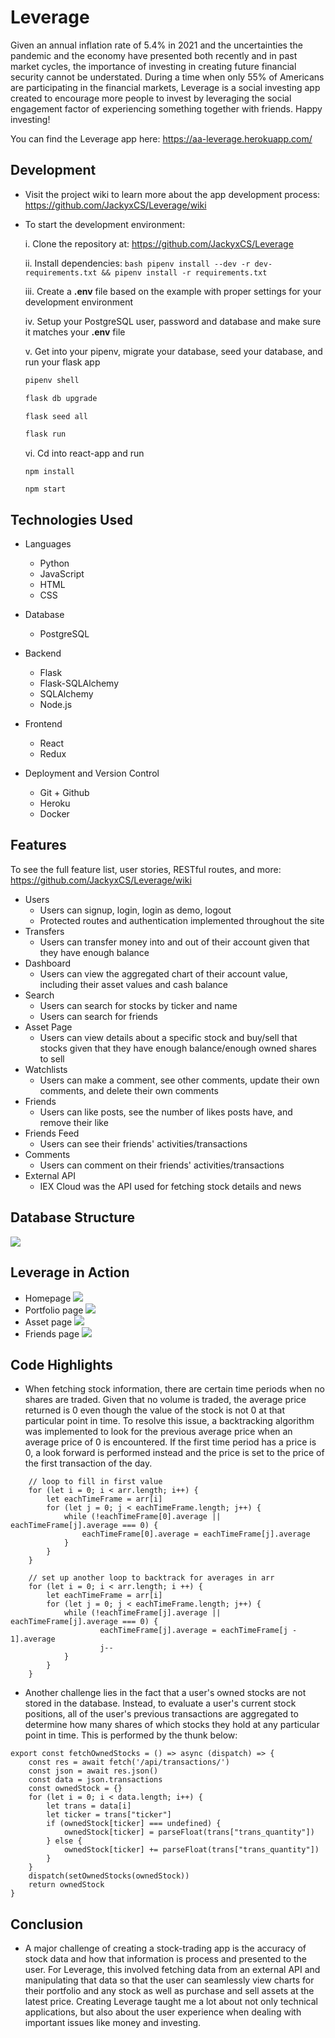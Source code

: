 # Leverage

Given an annual inflation rate of 5.4% in 2021 and the uncertainties the pandemic and the economy have presented both recently and in past market cycles, the importance of investing in creating future financial security cannot be understated. During a time when only 55% of Americans are participating in the financial markets, Leverage is a social investing app created to encourage more people to invest by leveraging the social engagement factor of experiencing something together with friends. Happy investing!

You can find the Leverage app here: https://aa-leverage.herokuapp.com/

## Development

* Visit the project wiki to learn more about the app development process: https://github.com/JackyxCS/Leverage/wiki

* To start the development environment:
   
   i. Clone the repository at: https://github.com/JackyxCS/Leverage
   
   ii. Install dependencies: ```bash
      pipenv install --dev -r dev-requirements.txt && pipenv install -r requirements.txt
      ```
      
   iii. Create a **.env** file based on the example with proper settings for your
   development environment
   
   iv. Setup your PostgreSQL user, password and database and make sure it matches your **.env** file
   
   v. Get into your pipenv, migrate your database, seed your database, and run your flask app

   ```bash
   pipenv shell
   ```

   ```bash
   flask db upgrade
   ```

   ```bash
   flask seed all
   ```

   ```bash
   flask run
   ```

   vi. Cd into react-app and run 
   
   ```
   npm install
   ```

   ```
   npm start
   ```

## Technologies Used

* Languages
   - Python
   - JavaScript
   - HTML
   - CSS

* Database
   - PostgreSQL

* Backend
   - Flask
   - Flask-SQLAlchemy
   - SQLAlchemy
   - Node.js

* Frontend
   - React
   - Redux
   
* Deployment and Version Control
   - Git + Github
   - Heroku
   - Docker

## Features

To see the full feature list, user stories, RESTful routes, and more: https://github.com/JackyxCS/Leverage/wiki

* Users
   - Users can signup, login, login as demo, logout
   - Protected routes and authentication implemented throughout the site
* Transfers
   - Users can transfer money into and out of their account given that they have enough balance
* Dashboard
   - Users can view the aggregated chart of their account value, including their asset values and cash balance
* Search
   - Users can search for stocks by ticker and name
   - Users can search for friends
* Asset Page
   - Users can view details about a specific stock and buy/sell that stocks given that they have enough balance/enough owned shares to sell
* Watchlists
   - Users can make a comment, see other comments, update their own comments, and delete their own comments
* Friends
   - Users can like posts, see the number of likes posts have, and remove their like
* Friends Feed
   - Users can see their friends' activities/transactions
* Comments
   - Users can comment on their friends' activities/transactions
* External API
   - IEX Cloud was the API used for fetching stock details and news

## Database Structure

![](https://github.com/JackyxCS/Leverage/blob/main/design/dbdiagram.png)

## Leverage in Action

* Homepage
![](https://github.com/JackyxCS/Leverage/blob/main/design/homepage.png)
* Portfolio page
![](https://github.com/JackyxCS/Leverage/blob/main/design/portfolio.png)
* Asset page
![](https://github.com/JackyxCS/Leverage/blob/main/design/asset.png)
* Friends page
![](https://github.com/JackyxCS/Leverage/blob/main/design/friends.png)

## Code Highlights

* When fetching stock information, there are certain time periods when no shares are traded. Given that no volume is traded, the average price returned is 0 even though the value of the stock is not 0 at that particular point in time. To resolve this issue, a backtracking algorithm was implemented to look for the previous average price when an average price of 0 is encountered. If the first time period has a price is 0, a look forward is performed instead and the price is set to the price of the first transaction of the day.

```
    // loop to fill in first value
    for (let i = 0; i < arr.length; i++) {
        let eachTimeFrame = arr[i]
        for (let j = 0; j < eachTimeFrame.length; j++) {
            while (!eachTimeFrame[0].average || eachTimeFrame[j].average === 0) {
                eachTimeFrame[0].average = eachTimeFrame[j].average
            }
        }
    }

    // set up another loop to backtrack for averages in arr
    for (let i = 0; i < arr.length; i ++) {
        let eachTimeFrame = arr[i]
        for (let j = 0; j < eachTimeFrame.length; j++) {
            while (!eachTimeFrame[j].average || eachTimeFrame[j].average === 0) {
                    eachTimeFrame[j].average = eachTimeFrame[j - 1].average
                    j--
            }
        }
    }

```

* Another challenge lies in the fact that a user's owned stocks are not stored in the database. Instead, to evaluate a user's current stock positions, all of the user's previous transactions are aggregated to determine how many shares of which stocks they hold at any particular point in time. This is performed by the thunk below:

```
export const fetchOwnedStocks = () => async (dispatch) => {
    const res = await fetch('/api/transactions/')
    const json = await res.json()
    const data = json.transactions
    const ownedStock = {}
    for (let i = 0; i < data.length; i++) {
        let trans = data[i]
        let ticker = trans["ticker"]
        if (ownedStock[ticker] === undefined) {
            ownedStock[ticker] = parseFloat(trans["trans_quantity"])
        } else {
            ownedStock[ticker] += parseFloat(trans["trans_quantity"])
        }
    }
    dispatch(setOwnedStocks(ownedStock))
    return ownedStock
}
```

## Conclusion

* A major challenge of creating a stock-trading app is the accuracy of stock data and how that information is process and presented to the user. For Leverage, this involved fetching data from an external API and manipulating that data so that the user can seamlessly view charts for their portfolio and any stock as well as purchase and sell assets at the latest price. Creating Leverage taught me a lot about not only technical applications, but also about the user experience when dealing with important issues like money and investing.
